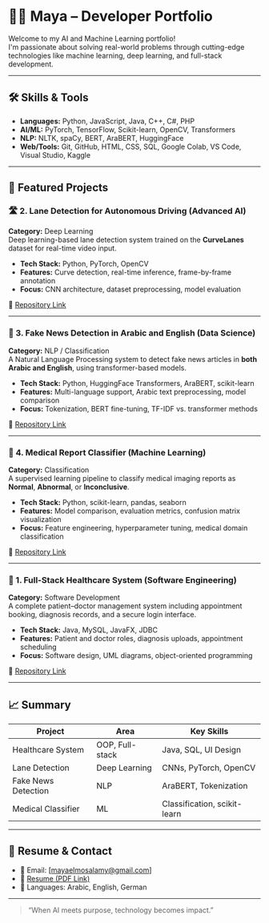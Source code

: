 # 👨‍💻 Maya – Developer Portfolio

Welcome to my AI and Machine Learning portfolio!  
I'm passionate about solving real-world problems through cutting-edge technologies like machine learning, deep learning, and full-stack development.

---

## 🛠️ Skills & Tools

- **Languages:** Python, JavaScript, Java, C++, C#, PHP
- **AI/ML:** PyTorch, TensorFlow, Scikit-learn, OpenCV, Transformers
- **NLP:** NLTK, spaCy, BERT, AraBERT, HuggingFace
- **Web/Tools:** Git, GitHub, HTML, CSS, SQL, Google Colab, VS Code, Visual Studio, Kaggle

---

## 🚀 Featured Projects

### 🛣️ 2. Lane Detection for Autonomous Driving (Advanced AI)
**Category:** Deep Learning  
Deep learning-based lane detection system trained on the **CurveLanes** dataset for real-time video input.

- **Tech Stack:** Python, PyTorch, OpenCV
- **Features:** Curve detection, real-time inference, frame-by-frame annotation
- **Focus:** CNN architecture, dataset preprocessing, model evaluation

🔗 [Repository Link](https://github.com/yourusername/lane-detection-ai)

---

### 📰 3. Fake News Detection in Arabic and English (Data Science)
**Category:** NLP / Classification  
A Natural Language Processing system to detect fake news articles in **both Arabic and English**, using transformer-based models.

- **Tech Stack:** Python, HuggingFace Transformers, AraBERT, scikit-learn
- **Features:** Multi-language support, Arabic text preprocessing, model comparison
- **Focus:** Tokenization, BERT fine-tuning, TF-IDF vs. transformer methods

🔗 [Repository Link](https://github.com/yourusername/fake-news-nlp)

---

### 🧪 4. Medical Report Classifier (Machine Learning)
**Category:** Classification  
A supervised learning pipeline to classify medical imaging reports as **Normal**, **Abnormal**, or **Inconclusive**.

- **Tech Stack:** Python, scikit-learn, pandas, seaborn
- **Features:** Model comparison, evaluation metrics, confusion matrix visualization
- **Focus:** Feature engineering, hyperparameter tuning, medical domain classification

🔗 [Repository Link](https://github.com/yourusername/medical-classifier)

---


### 🏥 1. Full-Stack Healthcare System (Software Engineering)
**Category:** Software Development  
A complete patient–doctor management system including appointment booking, diagnosis records, and a secure login interface.

- **Tech Stack:** Java, MySQL, JavaFX, JDBC
- **Features:** Patient and doctor roles, diagnosis uploads, appointment scheduling
- **Focus:** Software design, UML diagrams, object-oriented programming

🔗 [Repository Link](https://github.com/yourusername/healthcare-system)

---

## 📈 Summary

| Project | Area | Key Skills |
|--------|------|------------|
| Healthcare System | OOP, Full-stack | Java, SQL, UI Design |
| Lane Detection | Deep Learning | CNNs, PyTorch, OpenCV |
| Fake News Detection | NLP | AraBERT, Tokenization |
| Medical Classifier | ML | Classification, scikit-learn |

---

## 📄 Resume & Contact

- 📧 Email: [mayaelmosalamy@gmail.com]
- 📄 [Resume (PDF Link)](https://example.com/resume.pdf)
- 💬 Languages: Arabic, English, German

---

> “When AI meets purpose, technology becomes impact.”  




